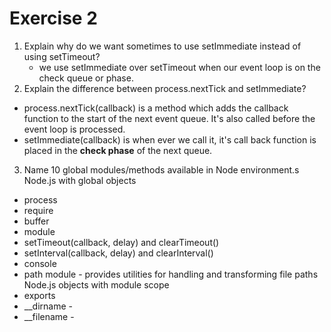 # Exercise 2
1. Explain why do we want sometimes to use setImmediate instead of using setTimeout?
   - we use setImmediate over setTimeout when our event loop is on the check queue or phase.
2. Explain the difference between process.nextTick and setImmediate?
 - process.nextTick(callback) is a method which adds the callback function to the start of the next event queue.
 It's also called before the event loop is processed.
 - setImmediate(callback) is when ever we call it, it's call back function is placed in the **check phase** of the next queue.
3. Name 10 global modules/methods available in Node environment.s
Node.js with global objects
- process
- require
- buffer
- module
- setTimeout(callback, delay) and clearTimeout()
- setInterval(callback, delay) and clearInterval()
- console
- path module - provides utilities for handling and transforming file paths
Node.js objects with module scope
- exports
- __dirname -
- __filename -
